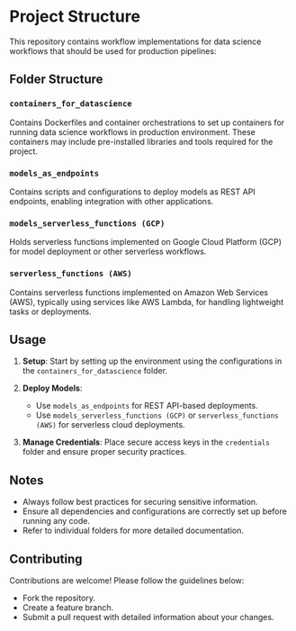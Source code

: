 # Project Structure

This repository contains workflow implementations for data science workflows that should be used for production pipelines:

## Folder Structure

### `containers_for_datascience`
Contains Dockerfiles and container orchestrations to set up containers for running data science workflows in production environment. 
These containers may include pre-installed libraries and tools required for the project.

### `models_as_endpoints`
Contains scripts and configurations to deploy models as REST API endpoints, enabling integration with other applications.

### `models_serverless_functions (GCP)`
Holds serverless functions implemented on Google Cloud Platform (GCP) for model deployment or other serverless workflows.

### `serverless_functions (AWS)`
Contains serverless functions implemented on Amazon Web Services (AWS), typically using services like AWS Lambda, for handling lightweight tasks or deployments.

## Usage
1. **Setup**: Start by setting up the environment using the configurations in the `containers_for_datascience` folder.

2. **Deploy Models**:
   - Use `models_as_endpoints` for REST API-based deployments.
   - Use `models_serverless_functions (GCP)` or `serverless_functions (AWS)` for serverless cloud deployments.
3. **Manage Credentials**: Place secure access keys in the `credentials` folder and ensure proper security practices.

## Notes
- Always follow best practices for securing sensitive information.
- Ensure all dependencies and configurations are correctly set up before running any code.
- Refer to individual folders for more detailed documentation.

## Contributing
Contributions are welcome! Please follow the guidelines below:
- Fork the repository.
- Create a feature branch.
- Submit a pull request with detailed information about your changes.
